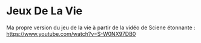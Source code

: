 # Jeux De La Vie

Ma propre version du jeu de la vie à partir de la vidéo de Sciene étonnante :  
https://www.youtube.com/watch?v=S-W0NX97DB0
